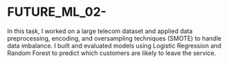 # FUTURE_ML_02-
In this task, I worked on a large telecom dataset and applied data preprocessing, encoding, and oversampling techniques (SMOTE) to handle data imbalance. I built and evaluated models using Logistic Regression and Random Forest to predict which customers are likely to leave the service.
